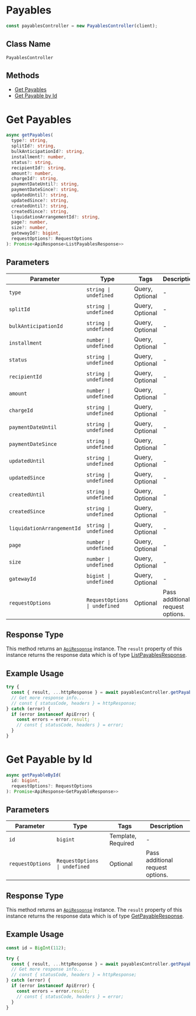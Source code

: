 # Payables

```ts
const payablesController = new PayablesController(client);
```

## Class Name

`PayablesController`

## Methods

* [Get Payables](../../doc/controllers/payables.md#get-payables)
* [Get Payable by Id](../../doc/controllers/payables.md#get-payable-by-id)


# Get Payables

```ts
async getPayables(
  type?: string,
  splitId?: string,
  bulkAnticipationId?: string,
  installment?: number,
  status?: string,
  recipientId?: string,
  amount?: number,
  chargeId?: string,
  paymentDateUntil?: string,
  paymentDateSince?: string,
  updatedUntil?: string,
  updatedSince?: string,
  createdUntil?: string,
  createdSince?: string,
  liquidationArrangementId?: string,
  page?: number,
  size?: number,
  gatewayId?: bigint,
  requestOptions?: RequestOptions
): Promise<ApiResponse<ListPayablesResponse>>
```

## Parameters

| Parameter | Type | Tags | Description |
|  --- | --- | --- | --- |
| `type` | `string \| undefined` | Query, Optional | - |
| `splitId` | `string \| undefined` | Query, Optional | - |
| `bulkAnticipationId` | `string \| undefined` | Query, Optional | - |
| `installment` | `number \| undefined` | Query, Optional | - |
| `status` | `string \| undefined` | Query, Optional | - |
| `recipientId` | `string \| undefined` | Query, Optional | - |
| `amount` | `number \| undefined` | Query, Optional | - |
| `chargeId` | `string \| undefined` | Query, Optional | - |
| `paymentDateUntil` | `string \| undefined` | Query, Optional | - |
| `paymentDateSince` | `string \| undefined` | Query, Optional | - |
| `updatedUntil` | `string \| undefined` | Query, Optional | - |
| `updatedSince` | `string \| undefined` | Query, Optional | - |
| `createdUntil` | `string \| undefined` | Query, Optional | - |
| `createdSince` | `string \| undefined` | Query, Optional | - |
| `liquidationArrangementId` | `string \| undefined` | Query, Optional | - |
| `page` | `number \| undefined` | Query, Optional | - |
| `size` | `number \| undefined` | Query, Optional | - |
| `gatewayId` | `bigint \| undefined` | Query, Optional | - |
| `requestOptions` | `RequestOptions \| undefined` | Optional | Pass additional request options. |

## Response Type

This method returns an [`ApiResponse`](../../doc/api-response.md) instance. The `result` property of this instance returns the response data which is of type [ListPayablesResponse](../../doc/models/list-payables-response.md).

## Example Usage

```ts
try {
  const { result, ...httpResponse } = await payablesController.getPayables();
  // Get more response info...
  // const { statusCode, headers } = httpResponse;
} catch (error) {
  if (error instanceof ApiError) {
    const errors = error.result;
    // const { statusCode, headers } = error;
  }
}
```


# Get Payable by Id

```ts
async getPayableById(
  id: bigint,
  requestOptions?: RequestOptions
): Promise<ApiResponse<GetPayableResponse>>
```

## Parameters

| Parameter | Type | Tags | Description |
|  --- | --- | --- | --- |
| `id` | `bigint` | Template, Required | - |
| `requestOptions` | `RequestOptions \| undefined` | Optional | Pass additional request options. |

## Response Type

This method returns an [`ApiResponse`](../../doc/api-response.md) instance. The `result` property of this instance returns the response data which is of type [GetPayableResponse](../../doc/models/get-payable-response.md).

## Example Usage

```ts
const id = BigInt(112);

try {
  const { result, ...httpResponse } = await payablesController.getPayableById(id);
  // Get more response info...
  // const { statusCode, headers } = httpResponse;
} catch (error) {
  if (error instanceof ApiError) {
    const errors = error.result;
    // const { statusCode, headers } = error;
  }
}
```

